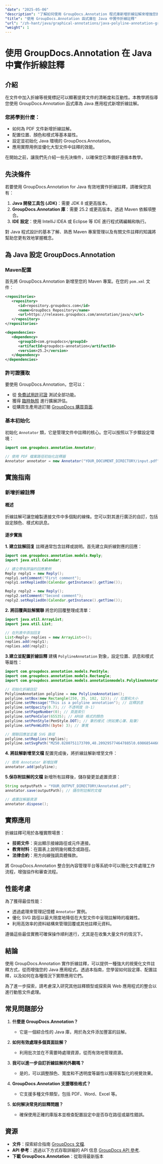 ```yaml
---
"date": "2025-05-06"
"description": "了解如何使用 GroupDocs.Annotation 程式庫新增折線註解來增強您的 Java 應用程式。這對於提昇文件清晰度和互動性非常有用。"
"title": "使用 GroupDocs.Annotation 函式庫在 Java 中實作折線註釋"
"url": "/zh-hant/java/graphical-annotations/java-polyline-annotation-groupdocs-guide/"
"weight": 1
---
```


# 使用 GroupDocs.Annotation 在 Java 中實作折線註釋

## 介紹

在文件中加入折線等視覺標記可以顯著提昇文件的清晰度和互動性。本教學將指導您使用 GroupDocs.Annotation 函式庫為 Java 應用程式新增折線註解。

### 您將學到什麼：
- 如何為 PDF 文件新增折線註解。
- 配置位置、顏色和樣式等基本屬性。
- 設定並初始化 Java 環境的 GroupDocs.Annotation。
- 應用實際用例並優化大型文件中註釋的效能。

在開始之前，讓我們先介紹一些先決條件，以確保您已準備好遵循本教學。

## 先決條件

若要使用 GroupDocs.Annotation for Java 有效地實作折線註釋，請確保您具有：

1. **Java 開發工具包 (JDK)**：需要 JDK 8 或更高版本。
2. **GroupDocs.Annotation 庫**：需要 25.2 或更高版本。透過 Maven 依賴項整合。
3. **IDE 設定**：使用 IntelliJ IDEA 或 Eclipse 等 IDE 進行程式碼編輯和執行。

對 Java 程式設計的基本了解、熟悉 Maven 專案管理以及有關文件註釋的知識將幫助您更有效地掌握概念。

## 為 Java 設定 GroupDocs.Annotation

### Maven配置
首先將 GroupDocs.Annotation 新增至您的 Maven 專案。在您的 `pom.xml` 文件：

```xml
<repositories>
   <repository>
      <id>repository.groupdocs.com</id>
      <name>GroupDocs Repository</name>
      <url>https://releases.groupdocs.com/annotation/java/</url>
   </repository>
</repositories>

<dependencies>
   <dependency>
      <groupId>com.groupdocs</groupId>
      <artifactId>groupdocs-annotation</artifactId>
      <version>25.2</version>
   </dependency>
</dependencies>
```

### 許可證獲取
要使用 GroupDocs.Annotation，您可以：
- 從 [免費試用許可證](https://releases.groupdocs.com/annotation/java/) 測試全部功能。
- 獲得 [臨時執照](https://purchase.groupdocs.com/temporary-license/) 進行擴展評估。
- 從購買生產用途訂閱 [GroupDocs 購買頁面](https://purchase。groupdocs.com/buy).

### 基本初始化
初始化 `Annotator` 類，它是管理文件中註釋的核心。您可以按照以下步驟設定環境：

```java
import com.groupdocs.annotation.Annotator;

// 使用 PDF 檔案路徑初始化註釋器
Annotator annotator = new Annotator("YOUR_DOCUMENT_DIRECTORY/input.pdf");
```

## 實施指南

### 新增折線註釋

#### 概述
折線註解可讓您繪製連接文件中多個點的線條。您可以對其進行廣泛的自訂，包括設定顏色、樣式和訊息。

#### 逐步實施

**1. 建立註解回复**
註釋通常包含註釋或說明。首先建立與折線對應的回應：

```java
import com.groupdocs.annotation.models.Reply;
import java.util.Calendar;

// 建立帶有評論的回應實例
Reply reply1 = new Reply();
reply1.setComment("First comment");
reply1.setRepliedOn(Calendar.getInstance().getTime());

Reply reply2 = new Reply();
reply2.setComment("Second comment");
reply2.setRepliedOn(Calendar.getInstance().getTime());
```

**2. 將回覆與註解關聯**
將您的回覆整理成清單：

```java
import java.util.ArrayList;
import java.util.List;

// 在列表中添加回复
List<Reply> replies = new ArrayList<>();
replies.add(reply1);
replies.add(reply2);
```

**3.建立並配置折線註釋**
建構 `PolylineAnnotation` 對象，設定位置、訊息和樣式等屬性：

```java
import com.groupdocs.annotation.models.PenStyle;
import com.groupdocs.annotation.models.Rectangle;
import com.groupdocs.annotation.models.annotationmodels.PolylineAnnotation;

// 初始化折線註記
PolylineAnnotation polyline = new PolylineAnnotation();
polyline.setBox(new Rectangle(250, 35, 102, 12)); // 位置和大小
polyline.setMessage("This is a polyline annotation"); // 註釋訊息
polyline.setOpacity(0.7); // 不透明度（0-1）
polyline.setPageNumber(0); // 頁面索引
polyline.setPenColor(65535); // ARGB 格式的顏色
polyline.setPenStyle(PenStyle.DOT); // 筆的樣式（例如實心筆、點筆）
polyline.setPenWidth((byte) 3); // 筆寬

// 關聯回應並定義 SVG 路徑
polyline.setReplies(replies);
polyline.setSvgPath("M250.8280751173709,48.209295774647885l0.6986854460093896,0l0.6986854460093896,-1.3973708920187793...");
```

**4. 將註解新增至文檔**
配置完成後，將折線註解新增至文件：

```java
// 使用 Annotator 新增註釋
annotator.add(polyline);
```

**5.保存附註解的文檔**
新增所有註釋後，儲存變更並處置資源：

```java
String outputPath = "YOUR_OUTPUT_DIRECTORY/Annotated.pdf";
annotator.save(outputPath); // 儲存附註解的文檔

// 處置註解器資源
annotator.dispose();
```

## 實際應用

折線註釋可用於各種實際場景：
- **技術文件**：突出顯示接線路徑或元件連接。
- **教育材料**：在圖表上說明幾何概念或路徑。
- **法律合約**：用方向線強調具體條款。

將 GroupDocs.Annotation 整合到內容管理平台等系統中可以簡化文件處理工作流程，增強協作和審查流程。

## 性能考慮

為了獲得最佳性能：
- 透過處理來管理記憶體 `Annotator` 實例。
- 優化 SVG 路徑以最大限度地降低在大型文件中呈現註解時的複雜性。
- 利用高效率的資料結構來管理回覆或其他註釋元資料。

遵循這些最佳實務可確保操作順利進行，尤其是在收集大量文件的情況下。

## 結論

使用 GroupDocs.Annotation 實作折線註釋，可以提供一種強大的視覺化文件註釋方式，從而增強您的 Java 應用程式。透過本指南，您學習如何設定庫、配置註釋，以及如何在各種情況下實際應用它們。 

為了進一步探索，請考慮深入研究其他註釋類型或探索與 Web 應用程式的整合以進行動態文件處理。

## 常見問題部分

1. **什麼是 GroupDocs.Annotation？**
   - 它是一個綜合性的 Java 庫，用於為文件添加豐富的註解。

2. **如何有效處理多個頁面註解？**
   - 利用批次並在不需要時處理資源，從而有效地管理資源。

3. **我可以進一步自訂折線註解的外觀嗎？**
   - 是的，可以調整顏色、寬度和不透明度等屬性以獲得客製化的視覺效果。

4. **GroupDocs.Annotation 支援哪些格式？**
   - 它支援多種文件類型，包括 PDF、Word、Excel 等。

5. **如何解決常見的註釋問題？**
   - 確保使用正確的庫版本並檢查配置設定中是否存在路徑或屬性錯誤。

## 資源
- **文件**：探索綜合指南 [GroupDocs 文檔](https://docs。groupdocs.com/annotation/java/).
- **API 參考**：透過以下方式存取詳細的 API 信息 [GroupDocs API 參考](https://reference。groupdocs.com/annotation/java/).
- **下載 GroupDocs.Annotation**：從取得最新版本